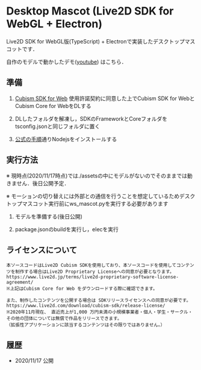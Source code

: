 # Desktop Mascot (Live2D SDK for WebGL + Electron)

Live2D SDK for WebGL版(TypeScript) + Electronで実装したデスクトップマスコットです．

自作のモデルで動かしたデモ([youtube](https://www.youtube.com/watch?v=73adU-2Y5qw))
はこちら．

## 準備
1. [Cubism SDK for Web](https://www.live2d.com/download/cubism-sdk/download-web/) 使用許諾契約に同意した上でCubism SDK for WebとCubism Core for WebをDLする

1. DLしたフォルダを解凍し，SDKのFrameworkとCoreフォルダをtsconfig.jsonと同じフォルダに置く

1. [公式の手順](https://docs.live2d.com/cubism-sdk-tutorials/sample-build-web/?locale=ja)通りNodejsをインストールする

## 実行方法

※ 現時点(2020/11/17時点)では./assetsの中にモデルがないのでそのままでは動きません．後日公開予定．

※ モーションの切り替えには外部との通信を行うことを想定しているためデスクトップマスコット実行前にws_mascot.pyを実行する必要があります

1. モデルを準備する(後日公開)

1. package.jsonのbuildを実行し，elecを実行



## ライセンスについて

```
本ソースコードはLive2D Cubism SDKを使用しており、本ソースコードを使用してコンテンツを制作する場合はLive2D Proprietary Licenseへの同意が必要となります。https://www.live2d.jp/terms/live2d-proprietary-software-license-agreement/
※上記はCubism Core for Web をダウンロードする際に確認できます。

また、制作したコンテンツを公開する場合は SDKリリースライセンスへの同意が必要です。
https://www.live2d.com/download/cubism-sdk/release-license/
※2020年11月現在、 直近売上が1,000 万円未満の小規模事業者・個人・学生・サークル・その他の団体については無償で作品をリリースできます。
（拡張性アプリケーションに該当するコンテンツはその限りではありません。）
```

## 履歴

- 2020/11/17 公開